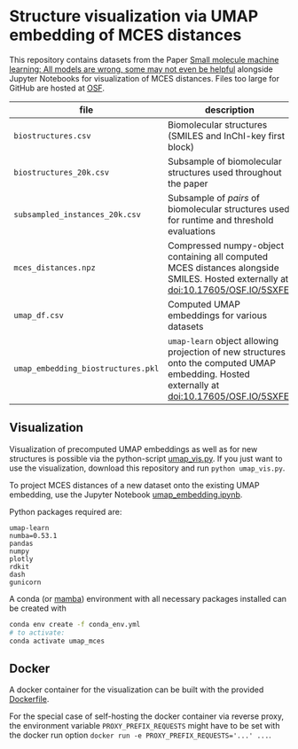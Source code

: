 # Structure visualization via UMAP embedding of MCES distances

This repository contains datasets from the Paper [Small molecule machine learning: All models are
wrong, some may not even be helpful](https://doi) alongside Jupyter Notebooks for visualization of
MCES distances. Files too large for GitHub are hosted at
[OSF](https://doi.org/10.17605/OSF.IO/5SXFE).

| file                               | description                                                                                                                                                                          |
|------------------------------------|--------------------------------------------------------------------------------------------------------------------------------------------------------------------------------------|
| `biostructures.csv`                | Biomolecular structures (SMILES and InChI-key first block)                                                                                                                           |
| `biostructures_20k.csv`            | Subsample of biomolecular structures used throughout the paper                                                                                                                       |
| `subsampled_instances_20k.csv`     | Subsample of *pairs* of biomolecular structures used for runtime and threshold evaluations                                                                                           |
| `mces_distances.npz`               | Compressed numpy-object containing all computed MCES distances alongside SMILES. Hosted externally at [doi:10.17605/OSF.IO/5SXFE](https://doi.org/10.17605/OSF.IO/5SXFE).            |
| `umap_df.csv`                      | Computed UMAP embeddings for various datasets                                                                                                                                        |
| `umap_embedding_biostructures.pkl` | `umap-learn` object allowing projection of new structures onto the computed UMAP embedding. Hosted externally at [doi:10.17605/OSF.IO/5SXFE](https://doi.org/10.17605/OSF.IO/5SXFE). |

## Visualization

Visualization of precomputed UMAP embeddings as well as for new structures is possible via the
python-script [umap_vis.py](umap_vis.py). If you just want to use the visualization, download this
repository and run `python umap_vis.py`.

To project MCES distances of a new dataset onto the existing UMAP embedding, use the Jupyter
Notebook [umap_embedding.ipynb](umap_embedding.ipynb).

Python packages required are:
```
umap-learn
numba=0.53.1
pandas
numpy
plotly
rdkit
dash
gunicorn
```

A conda (or [mamba](https://github.com/mamba-org/mamba)) environment with all necessary packages
installed can be created with

```bash
conda env create -f conda_env.yml
# to activate:
conda activate umap_mces
```

## Docker

A docker container for the visualization can be built with the provided [Dockerfile](Dockerfile).

For the special case of self-hosting the docker container via reverse proxy, the environment
variable `PROXY_PREFIX_REQUESTS` might have to be set with the docker run option `docker run -e
PROXY_PREFIX_REQUESTS='...' ...`.
